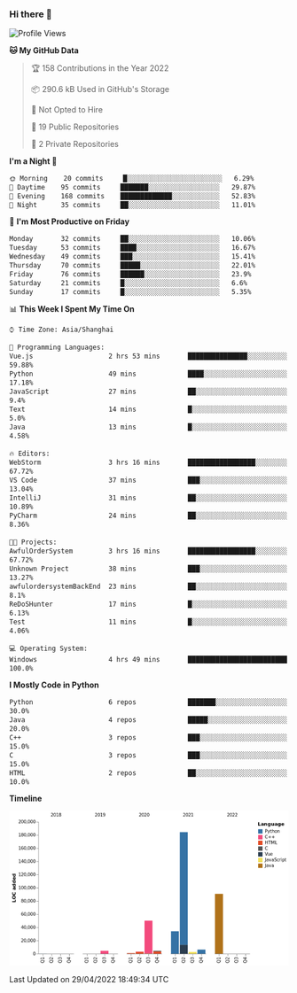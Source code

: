 ### Hi there 👋

<!--START_SECTION:waka-->
![Profile Views](http://img.shields.io/badge/Profile%20Views-0-blue)

**🐱 My GitHub Data** 

> 🏆 158 Contributions in the Year 2022
 > 
> 📦 290.6 kB Used in GitHub's Storage 
 > 
> 🚫 Not Opted to Hire
 > 
> 📜 19 Public Repositories 
 > 
> 🔑 2 Private Repositories  
 > 
**I'm a Night 🦉** 

```text
🌞 Morning    20 commits     █░░░░░░░░░░░░░░░░░░░░░░░░   6.29% 
🌆 Daytime    95 commits     ███████░░░░░░░░░░░░░░░░░░   29.87% 
🌃 Evening    168 commits    █████████████░░░░░░░░░░░░   52.83% 
🌙 Night      35 commits     ██░░░░░░░░░░░░░░░░░░░░░░░   11.01%

```
📅 **I'm Most Productive on Friday** 

```text
Monday       32 commits     ██░░░░░░░░░░░░░░░░░░░░░░░   10.06% 
Tuesday      53 commits     ████░░░░░░░░░░░░░░░░░░░░░   16.67% 
Wednesday    49 commits     ███░░░░░░░░░░░░░░░░░░░░░░   15.41% 
Thursday     70 commits     █████░░░░░░░░░░░░░░░░░░░░   22.01% 
Friday       76 commits     ██████░░░░░░░░░░░░░░░░░░░   23.9% 
Saturday     21 commits     █░░░░░░░░░░░░░░░░░░░░░░░░   6.6% 
Sunday       17 commits     █░░░░░░░░░░░░░░░░░░░░░░░░   5.35%

```


📊 **This Week I Spent My Time On** 

```text
⌚︎ Time Zone: Asia/Shanghai

💬 Programming Languages: 
Vue.js                   2 hrs 53 mins       ███████████████░░░░░░░░░░   59.88% 
Python                   49 mins             ████░░░░░░░░░░░░░░░░░░░░░   17.18% 
JavaScript               27 mins             ██░░░░░░░░░░░░░░░░░░░░░░░   9.4% 
Text                     14 mins             █░░░░░░░░░░░░░░░░░░░░░░░░   5.0% 
Java                     13 mins             █░░░░░░░░░░░░░░░░░░░░░░░░   4.58%

🔥 Editors: 
WebStorm                 3 hrs 16 mins       █████████████████░░░░░░░░   67.72% 
VS Code                  37 mins             ███░░░░░░░░░░░░░░░░░░░░░░   13.04% 
IntelliJ                 31 mins             ██░░░░░░░░░░░░░░░░░░░░░░░   10.89% 
PyCharm                  24 mins             ██░░░░░░░░░░░░░░░░░░░░░░░   8.36%

🐱‍💻 Projects: 
AwfulOrderSystem         3 hrs 16 mins       █████████████████░░░░░░░░   67.72% 
Unknown Project          38 mins             ███░░░░░░░░░░░░░░░░░░░░░░   13.27% 
awfulordersystemBackEnd  23 mins             ██░░░░░░░░░░░░░░░░░░░░░░░   8.1% 
ReDoSHunter              17 mins             █░░░░░░░░░░░░░░░░░░░░░░░░   6.13% 
Test                     11 mins             █░░░░░░░░░░░░░░░░░░░░░░░░   4.06%

💻 Operating System: 
Windows                  4 hrs 49 mins       █████████████████████████   100.0%

```

**I Mostly Code in Python** 

```text
Python                   6 repos             ███████░░░░░░░░░░░░░░░░░░   30.0% 
Java                     4 repos             █████░░░░░░░░░░░░░░░░░░░░   20.0% 
C++                      3 repos             ███░░░░░░░░░░░░░░░░░░░░░░   15.0% 
C                        3 repos             ███░░░░░░░░░░░░░░░░░░░░░░   15.0% 
HTML                     2 repos             ██░░░░░░░░░░░░░░░░░░░░░░░   10.0%

```


**Timeline**

![Chart not found](https://raw.githubusercontent.com/SuperMaxine/SuperMaxine/main/charts/bar_graph.png) 


 Last Updated on 29/04/2022 18:49:34 UTC
<!--END_SECTION:waka-->

<!--
**SuperMaxine/SuperMaxine** is a ✨ _special_ ✨ repository because its `README.md` (this file) appears on your GitHub profile.

Here are some ideas to get you started:

- 🔭 I’m currently working on ...
- 🌱 I’m currently learning ...
- 👯 I’m looking to collaborate on ...
- 🤔 I’m looking for help with ...
- 💬 Ask me about ...
- 📫 How to reach me: ...
- 😄 Pronouns: ...
- ⚡ Fun fact: ...
-->

